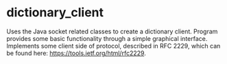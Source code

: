 # dictionary_client
Uses the Java socket related classes to create a dictionary client. Program provides some basic functionality through a simple graphical interface. Implements some client side of protocol, described in RFC 2229, which can be found here: https://tools.ietf.org/html/rfc2229.
